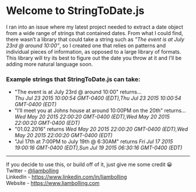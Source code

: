 <h1>Welcome to StringToDate.js</h1>

I ran into an issue where my latest project needed to extract a date object from a wide range of strings that contained dates. From what I could find, there wasn’t a library that could take a string such as <i>"The event is at July 23rd @ around 10:00”</i>, so I created one that relies on patterns and individual pieces of information, as opposed to a large library of formats. This library will try its best to figure out the date you throw at it and I’ll be adding more natural language soon. 


<h3>Example strings that StringToDate.js can take:</h3>

<ul>
<li>"The event is at July 23rd @ around 10:00" returns... <br /> <i>Thu Jul 23 2015 10:00:54 GMT-0400 (EDT),Thu Jul 23 2015 10:00:54 GMT-0400 (EDT)</i></li>
<li>"I’ll meet you at Johns house at around 10:00PM on the 20th" returns... <br /> <i>Wed May 20 2015 22:00:20 GMT-0400 (EDT),Wed May 20 2015 22:00:20 GMT-0400 (EDT)</i></li>
<li>"01.02.2016" returns <i>Wed May 20 2015 22:00:20 GMT-0400 (EDT),Wed May 20 2015 22:00:20 GMT-0400 (EDT)</i></li>
<li>"Jul 17th at 7:00PM to July 19th @ 6:30AM" returns <i>Fri Jul 17 2015 19:00:16 GMT-0400 (EDT),Sun Jul 19 2015 06:30:16 GMT-0400 (EDT)</i></li>
</ul>

<hr />

If you decide to use this, or build off of it, just give me some credit 😀
<br>
Twitter - <a href="http://twitter.com/liambolling">@liambolling</a>
<br>
LinkedIn - <a href="https://www.linkedin.com/in/liambolling">https://www.linkedin.com/in/liambolling</a>
<br>
Website - <a href="https://www.liambolling.com">https://www.liambolling.com</a>
